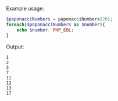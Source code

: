 
Example usage:

```php
$paponacciNumbers = paponacciNumbers(20);
foreach($paponacciNumbers as $number){
    echo $number. PHP_EOL;
}
```

Output:
```
1
2
3
7
11
12
13
17
```

